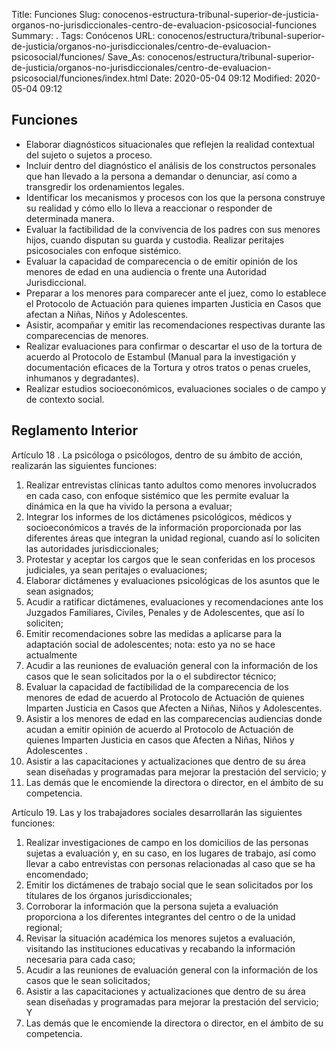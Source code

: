Title: Funciones
Slug: conocenos-estructura-tribunal-superior-de-justicia-organos-no-jurisdiccionales-centro-de-evaluacion-psicosocial-funciones
Summary: .
Tags: Conócenos
URL: conocenos/estructura/tribunal-superior-de-justicia/organos-no-jurisdiccionales/centro-de-evaluacion-psicosocial/funciones/
Save_As: conocenos/estructura/tribunal-superior-de-justicia/organos-no-jurisdiccionales/centro-de-evaluacion-psicosocial/funciones/index.html
Date: 2020-05-04 09:12
Modified: 2020-05-04 09:12


## Funciones

+ Elaborar diagnósticos situacionales que reflejen la realidad contextual del sujeto o sujetos a proceso.
+ Incluir dentro del diagnóstico el análisis de los constructos personales que han llevado a la persona a demandar o denunciar, así como a transgredir los ordenamientos legales.
+ Identificar los mecanismos y procesos con los que la persona construye su realidad y cómo ello lo lleva a reaccionar o responder de determinada manera.
+ Evaluar la factibilidad de la convivencia de los padres con sus menores hijos, cuando disputan su guarda y custodia. Realizar peritajes psicosociales con enfoque sistémico.
+ Evaluar la capacidad de comparecencia o de emitir opinión de los menores de edad en una audiencia o frente una Autoridad Jurisdiccional.
+ Preparar a los menores  para comparecer ante el juez, como lo establece el Protocolo de Actuación para quienes imparten Justicia en Casos que afectan a Niñas, Niños y Adolescentes.
+ Asistir, acompañar y emitir las recomendaciones respectivas durante las comparecencias de menores.
+ Realizar evaluaciones para confirmar o descartar el uso de la tortura de acuerdo al Protocolo de Estambul (Manual para la investigación y documentación eficaces de la Tortura y otros tratos o penas crueles, inhumanos y degradantes).
+ Realizar estudios socioeconómicos, evaluaciones sociales o de campo y de contexto social.

## Reglamento Interior

Artículo 18 . La psicóloga o psicólogos, dentro de su ámbito de acción, realizarán las siguientes funciones:

1. Realizar entrevistas clínicas tanto adultos como menores involucrados en cada caso, con enfoque sistémico que les permite evaluar la dinámica en la que ha vivido la persona   a evaluar;
2. Integrar los informes de los dictámenes psicológicos, médicos y socioeconómicos a través de la información proporcionada por las diferentes áreas que integran la unidad regional, cuando así lo soliciten las autoridades jurisdiccionales;
3. Protestar y aceptar los cargos que le sean conferidas en los procesos judiciales, ya sean peritajes o evaluaciones;
4. Elaborar dictámenes y evaluaciones psicológicas de los asuntos que le sean asignados;
5. Acudir a ratificar dictámenes, evaluaciones y recomendaciones ante los Juzgados Familiares, Civiles, Penales y de Adolescentes, que así lo soliciten;
6. Emitir recomendaciones sobre las medidas a aplicarse para la adaptación social de adolescentes;  nota: esto ya no se hace actualmente
7. Acudir a las reuniones de evaluación general con la información de los casos que le sean solicitados por la o el subdirector técnico;
8. Evaluar la capacidad de factibilidad de la comparecencia de los menores de edad de acuerdo al Protocolo de Actuación de quienes Imparten Justicia en Casos que Afecten a Niñas, Niños y Adolescentes.
9. Asistir a los menores de edad en las comparecencias audiencias donde acudan a emitir opinión de acuerdo al Protocolo de Actuación de quienes Imparten Justicia en casos que Afecten a Niñas, Niños y Adolescentes .
10. Asistir a las capacitaciones y actualizaciones que dentro de su área sean diseñadas y programadas para mejorar la prestación del servicio; y
11. Las demás que le encomiende la directora o director, en el ámbito de su competencia.

Artículo 19.  Las y los trabajadores sociales desarrollarán las siguientes funciones:

1. Realizar investigaciones de campo en los domicilios de las personas sujetas a evaluación y, en su caso, en los lugares de trabajo, así como llevar a cabo entrevistas con personas relacionadas al caso que se ha encomendado;
2. Emitir los dictámenes de trabajo social que le sean solicitados por los titulares de los órganos jurisdiccionales;
3. Corroborar la información que la persona sujeta a evaluación proporciona a los diferentes integrantes del centro o de la unidad regional;
4. Revisar la situación académica los menores sujetos a evaluación, visitando las instituciones educativas y recabando la información necesaria para cada caso;
5. Acudir a las reuniones de evaluación general con la información de los casos que le sean solicitados;
6. Asistir a las capacitaciones y actualizaciones que dentro de su área sean diseñadas y programadas para mejorar la prestación del servicio; Y
7. Las demás que le encomiende la directora o director, en el ámbito de su competencia.



